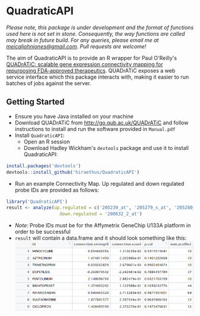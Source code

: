 # QuadraticAPI

_Please note, this package is under development and the format of functions used here is not set in stone. Consequently, the way functions are called may break in future build. For any queries, please email me at [meicaljohnjones@gmail.com](mailto:meicaljohnjones@gmail.com). Pull requests are welcome!_

The aim of QuadraticAPI is to provide an R wrapper for Paul O'Reilly's [QUADrATiC: scalable gene expression connectivity mapping for repurposing FDA-approved therapeutics](http://pure.qub.ac.uk/portal/en/publications/quadratic-scalable-gene-expression-connectivity-mapping-for-repurposing-fdaapproved-therapeutics(d536c74c-8eee-480e-a23e-656e1570416c).html). QUADrATiC exposes a web service interface which this package interacts with, making it easier to run batches of jobs against the server.

## Getting Started

* Ensure you have Java installed on your machine
* Download QUADrATiC from http://go.qub.ac.uk/QUADrATiC and follow instructions to install and run the software 
provided in `Manual.pdf`
* Install `QuadraticAPI`:
    * Open an R session
    * Download Hadley Wickham's `devtools` package and use it to install QuadraticAPI:
```R
install.packages('devtools')
devtools::install_github('hiraethus/QuadraticAPI')
```
* Run an example Connectivity Map. Up regulated and down regulated probe IDs are provided as follows:
```R
library('QuadraticAPI')
result <- analyze(up.regulated = c('205239_at', '205279_s_at', '205280_at'),
                    down.regulated = '200632_2_at')
```
* *Note:* Probe IDs must be for the Affymetrix GeneChip U133A platform in order to be successful
* `result` will contain a data.frame and it should look something like this:
![Rable of Results](./results-table.PNG "Table of Results")
